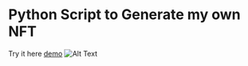 # Python Script to Generate my own NFT
Try it here [demo](https://share.streamlit.io/felix-suen/gen-nft/site.py)
![Alt Text](https://github.com/Felix-Suen/gen-nft/blob/master/collection.gif)
